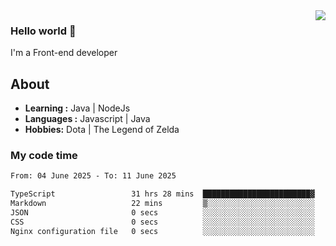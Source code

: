 <img align='right' src="https://github-readme-stats.vercel.app/api?username=jumodada&show_icons=true&theme=vue">

### Hello world 👋

I'm a Front-end developer 
    
## About
-  **Learning :** Java | NodeJs
-  **Languages :** Javascript | Java
-  **Hobbies:** Dota | The Legend of Zelda

### My code time

<!--START_SECTION:waka-->

```txt
From: 04 June 2025 - To: 11 June 2025

TypeScript                 31 hrs 28 mins  ████████████████████████▓   98.75 %
Markdown                   22 mins         ▒░░░░░░░░░░░░░░░░░░░░░░░░   01.18 %
JSON                       0 secs          ░░░░░░░░░░░░░░░░░░░░░░░░░   00.04 %
CSS                        0 secs          ░░░░░░░░░░░░░░░░░░░░░░░░░   00.01 %
Nginx configuration file   0 secs          ░░░░░░░░░░░░░░░░░░░░░░░░░   00.01 %
```

<!--END_SECTION:waka-->

